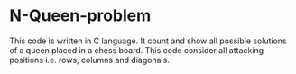 # N-Queen-problem
This code is written in C language. It count and show all possible solutions of a queen placed in a chess board. This code consider all attacking positions i.e. rows, columns and diagonals. 
